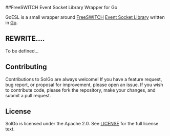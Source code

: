 

##FreeSWITCH Event Socket Library Wrapper for Go

GoESL is a small wrapper around [FreeSWITCH](https://freeswitch.org/) [Event Socket Library](https://wiki.freeswitch.org/wiki/Event_Socket_Library) written in [Go](http://golang.org).

## REWRITE....

To be defined...

## Contributing

Contributions to SolGo are always welcome! If you have a feature request, bug report, or proposal for improvement, please open an issue. If you wish to contribute code, please fork the repository, make your changes, and submit a pull request.


## License

SolGo is licensed under the Apache 2.0. See [LICENSE](LICENSE) for the full license text.
